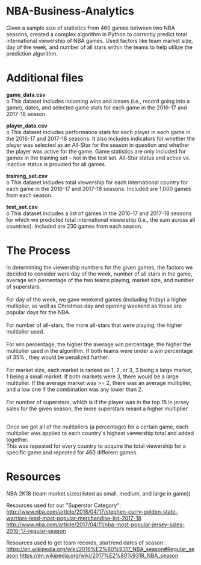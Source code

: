 # NBA-Business-Analytics
Given a sample size of statistics from 460 games between two NBA seasons, created a complex algorithm in Python to correctly predict total international viewership of NBA games. Used factors like team market size, day of the week, and number of all stars within the teams to help utilize the prediction algorithm. 

# Additional files
**game_data.csv**<br />
o This dataset includes incoming wins and losses (i.e., record going into a game), dates, and selected game stats for each game in the 2016-17 and 2017-18 season. <br />

**player_data.csv <br />**
o This dataset includes performance stats for each player in each game in the 2016-17 and 2017-18 seasons. It also includes indicators for whether the player was selected as an All-Star for the season in question and whether the player was active for the game. Game statistics are only included for games in the training set – not in the test set. All-Star status and active vs. inactive status is provided for all games. <br />

**training_set.csv <br />**
o This dataset includes total viewership for each international country for each game in the 2016-17 and 2017-18 seasons. Included are 1,000 games from each season. <br />

**test_set.csv <br />**
o This dataset includes a list of games in the 2016-17 and 2017-18 seasons for which we predicted total international viewership (i.e., the sum across all countries). Included are 230 games from each season. <br />

# The Process
In determining the viewership numbers for the given games, the factors we decided to consider were day of the week, number of all stars in the game, average win percentage of the two teams playing, market size, and number of superstars. <br /> <br />
For day of the week, we gave weekend games (including friday) a higher multiplier, as well as Christmas day and opening weekend as those are popular days for the NBA. <br /> <br />
For number of all-stars, the more all-stars that were playing, the higher multiplier used. <br /> <br />
For win percentage, the higher the average win percentage, the higher the multiplier used in the algorithm. If both teams were under a win percentage of 35% , they would be penalized further. <br /> <br />
For market size, each market is ranked as 1, 2, or 3, 3 being a large market, 1 being a small market. If both markets were 3, there would be a large multiplier. If the average market was >= 2, there was an average multiplier, and a low one if the combination was any lower than 2. <br /> <br />
For number of superstars, which is if the player was in the top 15 in jersey sales for the given season, the more superstars meant a higher multiplier. <br /> <br />

Once we got all of the multipliers (a percentage) for a certain game, each multiplier was applied to each country's highest viewership total and added together. <br />
This was repeated for every country to acquire the total viewership for a specific game and repeated for 460 different games. <br />

# Resources
NBA 2K18 (team market sizes(listed as small, medium, and large in game))

Resources used for our "Superstar Category": <br />
http://www.nba.com/article/2018/04/17/stephen-curry-golden-state-warriors-lead-most-popular-merchandise-list-2017-18
http://www.nba.com/article/2017/04/11/nba-most-popular-jersey-sales-2016-17-regular-season

Resources used to get team records, start/end dates of season: <br />
https://en.wikipedia.org/wiki/2016%E2%80%9317_NBA_season#Regular_season
https://en.wikipedia.org/wiki/2017%E2%80%9318_NBA_season
